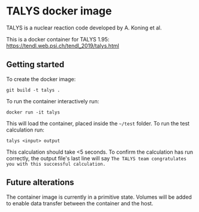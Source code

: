 # TALYS docker image

TALYS is a nuclear reaction code developed by A. Koning et al. 

This is a docker container for TALYS 1.95: 
https://tendl.web.psi.ch/tendl_2019/talys.html

## Getting started
To create the docker image: 
```
git build -t talys .
```

To run the container interactively run: 
```
docker run -it talys
```

This will load the container, placed inside the `~/test` folder. To run the test calculation run: 
```
talys <input> output
```
This calculation should take <5 seconds. To confirm the calculation has run correctly, the output file's last line will say `The TALYS team congratulates you with this successful calculation.`

## Future alterations 
The container image is currently in a primitive state. Volumes will be added to enable data transfer between the container and the host. 
